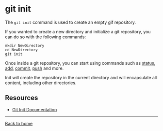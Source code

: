 # git init

The `git init` command is used to create an empty gif repository. 

If you wanted to create a new directory and initialize a git repository, you can do so with the following commands: 

```
mkdir NewDirectory
cd NewDirectory
git init
```

Once inside a git repository, you can start using commands such as
[status](./Status.md),
[add](./Add.md),
[commit](./Commit.md),
[push](./Push.md)
and more.

Init will create the repository in the current directory and will encapsulate all content, including other directories.  

## Resources
- [Git Init Documentation](https://git-scm.com/docs/git=init)

---
[Back to home](../README.md)